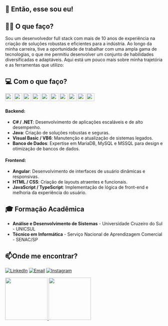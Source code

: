 ## 👋 Então, esse sou eu!

## 👷‍♂️ O que faço? 
Sou um desenvolvedor full stack com mais de 10 anos de experiência na criação de soluções robustas e eficientes para a indústria. Ao longo da minha carreira, tive a oportunidade de trabalhar com uma ampla gama de tecnologias, o que me permitiu desenvolver um conjunto de habilidades diversificadas e adaptáveis. Aqui está um pouco mais sobre minha trajetória e as ferramentas que utilizo:

## 💻 Com o que faço?
<p align="start">
    <img width="25em" height="25em" src="https://user-images.githubusercontent.com/25181517/121405384-444d7300-c95d-11eb-959f-913020d3bf90.png"/>
    <img width="25em" height="25em" src="https://user-images.githubusercontent.com/25181517/121405754-b4f48f80-c95d-11eb-8893-fc325bde617f.png"/>
    <img width="25em" height="25em" src="https://user-images.githubusercontent.com/25181517/183890598-19a0ac2d-e88a-4005-a8df-1ee36782fde1.png"/>
    <img width="25em" height="25em" src="https://user-images.githubusercontent.com/25181517/117447155-6a868a00-af3d-11eb-9cfe-245df15c9f3f.png"/>
    <img width="25em" height="25em" src="https://user-images.githubusercontent.com/25181517/183890595-779a7e64-3f43-4634-bad2-eceef4e80268.png"/>
    <img width="25em" height="25em" src="https://user-images.githubusercontent.com/25181517/183898054-b3d693d4-dafb-4808-a509-bab54cf5de34.png"/>
    <img width="25em" height="25em" src="https://user-images.githubusercontent.com/25181517/192158954-f88b5814-d510-4564-b285-dff7d6400dad.png"/>
    <img width="25em" height="25em" src="https://user-images.githubusercontent.com/25181517/183898674-75a4a1b1-f960-4ea9-abcb-637170a00a75.png"/>
    <img width="25em" height="25em" src="https://github.com/marwin1991/profile-technology-icons/assets/19180175/3b371807-db7c-45b4-8720-c0cfc901680a"/>
    <img width="25em" height="25em" src="https://user-images.githubusercontent.com/25181517/183896128-ec99105a-ec1a-4d85-b08b-1aa1620b2046.png"/>
</p>

#### Backend:
- **C# / .NET**: Desenvolvimento de aplicações escaláveis e de alto desempenho.
- **Java**: Criação de soluções robustas e seguras.
- **Visual Basic / VB6**: Manutenção e atualização de sistemas legados.
- **Banco de Dados**: Expertise em MariaDB, MySQL e MSSQL para design e otimização de bancos de dados.

#### Frontend:
- **Angular**: Desenvolvimento de interfaces de usuário dinâmicas e responsivas.
- **HTML / CSS**: Criação de layouts atraentes e funcionais.
- **JavaScript / TypeScript**: Implementação de lógica de front-end e melhoria da experiência do usuário.
  
## 🎓 Formação Acadêmica
- **Análise e Desenvolvimento de Sistemas** - Universidade Cruzeiro do Sul - UNICSUL
- **Técnico em Informática** - Serviço Nacional de Aprendizagem Comercial - SENAC/SP

## 📫Onde me encontrar?
[![LinkedIn](https://img.shields.io/badge/LinkedIn-%230077B5.svg?style=for-the-badge&logo=linkedin&logoColor=white)](https://linkedin.com/in/rafael-dutra-419315a4/)
[![Email](https://img.shields.io/badge/Email-D14836?style=for-the-badge&logo=gmail&logoColor=white)](mailto:seu.rafael.dutra0001@gmail.com)
[![Instagram](https://img.shields.io/badge/Instagram-E4405F?style=for-the-badge&logo=instagram&logoColor=white)](https://instagram.com/seu-perfil)

<div align="start">
  <a href="https://github.com/dutra-rafael">
    <img height="135em" src="https://github-readme-stats.vercel.app/api?username=dutra-rafael&show_icons=true&theme=dracula&include_all_commits=true&count_private=true"/>
    <img height="135em" src="https://github-readme-stats.vercel.app/api/top-langs/?username=dutra-rafael&layout=compact&langs_count=7&theme=dracula"/>
  </a>
</div>


<!--
**dutra-rafael/dutra-rafael** is a ✨ _special_ ✨ repository because its `README.md` (this file) appears on your GitHub profile.

Here are some ideas to get you started:

- 🔭 I’m currently working on ...
- 🌱 I’m currently learning ...
- 👯 I’m looking to collaborate on ...
- 🤔 I’m looking for help with ...
- 💬 Ask me about ...
- 📫 How to reach me: ...
- 😄 Pronouns: ...
- ⚡ Fun fact: ...
-->

